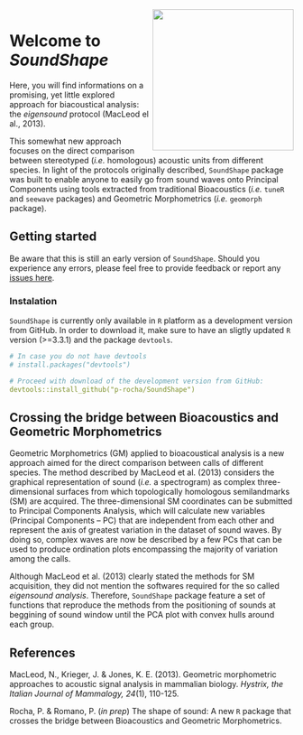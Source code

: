 <img align="right" height="250" src="https://github.com/p-rocha/SoundShape/blob/master/man/figures/SoundShape%20logo.png" />

# Welcome to *SoundShape* 
Here, you will find informations on a promising, yet little explored approach for biacoustical analysis: the *eigensound* protocol (MacLeod el al., 2013). 

This somewhat new approach focuses on the direct comparison between stereotyped (*i.e.* homologous) acoustic units from different species. In light of the protocols originally described, `SoundShape` package was built to enable anyone to easily go from sound waves onto Principal Components using tools extracted from traditional Bioacoustics (*i.e.* `tuneR` and `seewave` packages) and Geometric Morphometrics (*i.e.* `geomorph` package).

## Getting started
Be aware that this is still an early version of `SoundShape`. Should you experience any errors, please feel free to provide feedback or report any [issues here](https://github.com/p-rocha/SoundShape/issues).

### Instalation
`SoundShape` is currently only available in `R` platform as a development version from GitHub. In order to download it, make sure to have an sligtly updated `R` version (>=3.3.1) and the package `devtools`. 

```yml
# In case you do not have devtools
# install.packages("devtools")

# Proceed with download of the development version from GitHub:
devtools::install_github("p-rocha/SoundShape")
```

## Crossing the bridge between Bioacoustics and Geometric Morphometrics

Geometric Morphometrics (GM) applied to bioacoustical analysis is a new approach aimed for the direct comparison between calls of different species. The method described by MacLeod et al. (2013) considers the graphical representation of sound (*i.e.* a spectrogram) as complex three-dimensional surfaces from which topologically homologous semilandmarks (SM) are acquired. The three-dimensional SM coordinates can be submitted to Principal Components Analysis, which will calculate new variables (Principal Components – PC) that are independent from each other and represent the axis of greatest
variation in the dataset of sound waves. By doing so, complex waves are now be described by a few PCs that can be used to produce ordination plots encompassing the majority of variation among the calls.

Although MacLeod et al. (2013) clearly stated the methods for SM acquisition, they did not mention the softwares required for the so called *eigensound analysis*. Therefore, `SoundShape` package feature a set of functions that reproduce the methods from the positioning of sounds at beggining of sound window until the PCA plot with convex hulls around each group. 


## References
MacLeod, N., Krieger, J. & Jones, K. E. (2013). Geometric morphometric approaches to acoustic signal analysis in mammalian biology. *Hystrix, the Italian Journal of Mammalogy, 24*(1), 110-125.

Rocha, P. & Romano, P. (*in prep*) The shape of sound: A new `R` package that crosses the bridge between Bioacoustics and Geometric Morphometrics.

